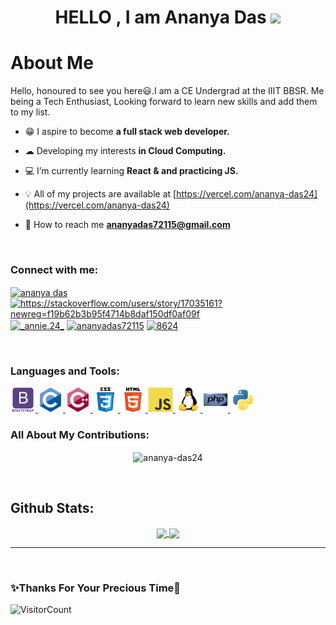 <h1 align="center">HELLO , I am Ananya Das <img src="https://raw.githubusercontent.com/MartinHeinz/MartinHeinz/master/wave.gif" width="30px"></h1>


<h1> About Me </h1>

Hello, honoured to see you here😃.I am a CE Undergrad at the IIIT BBSR. Me being a Tech Enthusiast, Looking forward to learn new skills and add them to my list.
<br>
- 😁 I aspire to become **a full stack web developer.**
-  ☁  Developing my interests **in Cloud Computing.**

- 💻 I’m currently learning **React & and practicing JS.**

- 💡 All of my projects are available at [https://vercel.com/ananya-das24](https://vercel.com/ananya-das24)

- 📧 How to reach me **ananyadas72115@gmail.com**

 
<br>
<h3 align="left">Connect with me:</h3>
<p align="left">
<a href="https://linkedin.com/in/ananya das" target="blank"><img align="center" src="https://raw.githubusercontent.com/rahuldkjain/github-profile-readme-generator/master/src/images/icons/Social/linked-in-alt.svg" alt="ananya das" height="30" width="40" /></a>
<a href="https://stackoverflow.com/users/https://stackoverflow.com/users/story/17035161?newreg=f19b62b3b95f4714b8daf150df0af09f" target="blank"><img align="center" src="https://raw.githubusercontent.com/rahuldkjain/github-profile-readme-generator/master/src/images/icons/Social/stack-overflow.svg" alt="https://stackoverflow.com/users/story/17035161?newreg=f19b62b3b95f4714b8daf150df0af09f" height="30" width="40" /></a>
<a href="https://instagram.com/_annie.24_" target="blank"><img align="center" src="https://raw.githubusercontent.com/rahuldkjain/github-profile-readme-generator/master/src/images/icons/Social/instagram.svg" alt="_annie.24_" height="30" width="40" /></a>
<a href="https://auth.geeksforgeeks.org/user/ananyadas72115" target="blank"><img align="center" src="https://raw.githubusercontent.com/rahuldkjain/github-profile-readme-generator/master/src/images/icons/Social/geeks-for-geeks.svg" alt="ananyadas72115" height="30" width="40" /></a>
<a href="https://discord.gg/8624" target="blank"><img align="center" src="https://raw.githubusercontent.com/rahuldkjain/github-profile-readme-generator/master/src/images/icons/Social/discord.svg" alt="8624" height="30" width="40" /></a>

</p>
<br>

<h3 align="left">Languages and Tools:</h3>
<p align="left">  <a href="https://getbootstrap.com" target="_blank"> <img src="https://raw.githubusercontent.com/devicons/devicon/master/icons/bootstrap/bootstrap-plain-wordmark.svg" alt="bootstrap" width="40" height="40"/> </a> <a href="https://www.cprogramming.com/" target="_blank"> <img src="https://raw.githubusercontent.com/devicons/devicon/master/icons/c/c-original.svg" alt="c" width="40" height="40"/> </a> <a href="https://www.w3schools.com/cpp/" target="_blank"> <img src="https://raw.githubusercontent.com/devicons/devicon/master/icons/cplusplus/cplusplus-original.svg" alt="cplusplus" width="40" height="40"/> </a> <a href="https://www.w3schools.com/css/" target="_blank"> <img src="https://raw.githubusercontent.com/devicons/devicon/master/icons/css3/css3-original-wordmark.svg" alt="css3" width="40" height="40"/> </a><a href="https://www.w3.org/html/" target="_blank"> <img src="https://raw.githubusercontent.com/devicons/devicon/master/icons/html5/html5-original-wordmark.svg" alt="html5" width="40" height="40"/> </a> <a href="https://developer.mozilla.org/en-US/docs/Web/JavaScript" target="_blank"> <img src="https://raw.githubusercontent.com/devicons/devicon/master/icons/javascript/javascript-original.svg" alt="javascript" width="40" height="40"/> </a> <a href="https://www.linux.org/" target="_blank"> <img src="https://raw.githubusercontent.com/devicons/devicon/master/icons/linux/linux-original.svg" alt="linux" width="40" height="40"/> </a>  <a href="https://www.php.net" target="_blank"> <img src="https://raw.githubusercontent.com/devicons/devicon/master/icons/php/php-original.svg" alt="php" width="40" height="40"/> </a> <a href="https://www.python.org" target="_blank"> <img src="https://raw.githubusercontent.com/devicons/devicon/master/icons/python/python-original.svg" alt="python" width="40" height="40"/> </a>
<br>
<h3> All About My Contributions: </h3>
<div align="center">
 

<p><img align="center" src="http://github-readme-streak-stats.herokuapp.com?user=ananya-das24&theme=blue-green&ring=DD8F09&fire=DD8F09&dates=20DD0A&currStreakNum=DDDDDD&sideNums=DDDDDD" alt="ananya-das24" /></p>
 </div>
<br>

## Github Stats:

  <div align="center"> 
     <a href="">
      <img align="center" src="https://github-readme-stats.vercel.app/api?username=ananya-das24&&show_icons=true&theme=blue-green" />
    </a>
    <a href="">
      <img align="center" height="195px" src="https://github-readme-stats.vercel.app/api/top-langs/?username=ananya-das24&theme=blue-green&hide=glsl,python"/>
    </a>
</div
  
<br/>
  
---

<br>


  <h3>✨Thanks For Your Precious Time🙂</h3>

![VisitorCount](https://profile-counter.glitch.me/ananya-das24/count.svg)
